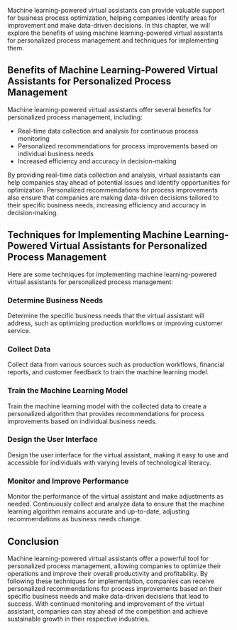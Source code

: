 
Machine learning-powered virtual assistants can provide valuable support for business process optimization, helping companies identify areas for improvement and make data-driven decisions. In this chapter, we will explore the benefits of using machine learning-powered virtual assistants for personalized process management and techniques for implementing them.

Benefits of Machine Learning-Powered Virtual Assistants for Personalized Process Management
-------------------------------------------------------------------------------------------

Machine learning-powered virtual assistants offer several benefits for personalized process management, including:

* Real-time data collection and analysis for continuous process monitoring
* Personalized recommendations for process improvements based on individual business needs
* Increased efficiency and accuracy in decision-making

By providing real-time data collection and analysis, virtual assistants can help companies stay ahead of potential issues and identify opportunities for optimization. Personalized recommendations for process improvements also ensure that companies are making data-driven decisions tailored to their specific business needs, increasing efficiency and accuracy in decision-making.

Techniques for Implementing Machine Learning-Powered Virtual Assistants for Personalized Process Management
-----------------------------------------------------------------------------------------------------------

Here are some techniques for implementing machine learning-powered virtual assistants for personalized process management:

### Determine Business Needs

Determine the specific business needs that the virtual assistant will address, such as optimizing production workflows or improving customer service.

### Collect Data

Collect data from various sources such as production workflows, financial reports, and customer feedback to train the machine learning model.

### Train the Machine Learning Model

Train the machine learning model with the collected data to create a personalized algorithm that provides recommendations for process improvements based on individual business needs.

### Design the User Interface

Design the user interface for the virtual assistant, making it easy to use and accessible for individuals with varying levels of technological literacy.

### Monitor and Improve Performance

Monitor the performance of the virtual assistant and make adjustments as needed. Continuously collect and analyze data to ensure that the machine learning algorithm remains accurate and up-to-date, adjusting recommendations as business needs change.

Conclusion
----------

Machine learning-powered virtual assistants offer a powerful tool for personalized process management, allowing companies to optimize their operations and improve their overall productivity and profitability. By following these techniques for implementation, companies can receive personalized recommendations for process improvements based on their specific business needs and make data-driven decisions that lead to success. With continued monitoring and improvement of the virtual assistant, companies can stay ahead of the competition and achieve sustainable growth in their respective industries.
